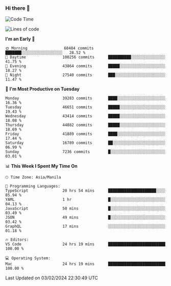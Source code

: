### Hi there 👋

<!--START_SECTION:waka-->
![Code Time](http://img.shields.io/badge/Code%20Time-4%2C830%20hrs%2035%20mins-blue)

![Lines of code](https://img.shields.io/badge/From%20Hello%20World%20I%27ve%20Written-108.7%20million%20lines%20of%20code-blue)

**I'm an Early 🐤** 

```text
🌞 Morning                68484 commits       ███████░░░░░░░░░░░░░░░░░░   28.52 % 
🌆 Daytime                100256 commits      ██████████░░░░░░░░░░░░░░░   41.75 % 
🌃 Evening                43864 commits       █████░░░░░░░░░░░░░░░░░░░░   18.27 % 
🌙 Night                  27540 commits       ███░░░░░░░░░░░░░░░░░░░░░░   11.47 % 
```
📅 **I'm Most Productive on Tuesday** 

```text
Monday                   39283 commits       ████░░░░░░░░░░░░░░░░░░░░░   16.36 % 
Tuesday                  46651 commits       █████░░░░░░░░░░░░░░░░░░░░   19.43 % 
Wednesday                43414 commits       █████░░░░░░░░░░░░░░░░░░░░   18.08 % 
Thursday                 44882 commits       █████░░░░░░░░░░░░░░░░░░░░   18.69 % 
Friday                   41889 commits       ████░░░░░░░░░░░░░░░░░░░░░   17.44 % 
Saturday                 16789 commits       ██░░░░░░░░░░░░░░░░░░░░░░░   06.99 % 
Sunday                   7236 commits        █░░░░░░░░░░░░░░░░░░░░░░░░   03.01 % 
```


📊 **This Week I Spent My Time On** 

```text
🕑︎ Time Zone: Asia/Manila

💬 Programming Languages: 
TypeScript               20 hrs 54 mins      █████████████████████░░░░   85.94 % 
YAML                     1 hr                █░░░░░░░░░░░░░░░░░░░░░░░░   04.13 % 
JavaScript               50 mins             █░░░░░░░░░░░░░░░░░░░░░░░░   03.49 % 
JSON                     49 mins             █░░░░░░░░░░░░░░░░░░░░░░░░   03.42 % 
GraphQL                  17 mins             ░░░░░░░░░░░░░░░░░░░░░░░░░   01.18 % 

🔥 Editors: 
VS Code                  24 hrs 19 mins      █████████████████████████   100.00 % 

💻 Operating System: 
Mac                      24 hrs 19 mins      █████████████████████████   100.00 % 
```


 Last Updated on 03/02/2024 22:30:49 UTC
<!--END_SECTION:waka-->


<!--
**rad182/rad182** is a ✨ _special_ ✨ repository because its `README.md` (this file) appears on your GitHub profile.

Here are some ideas to get you started:

- 🔭 I’m currently working on ...
- 🌱 I’m currently learning ...
- 👯 I’m looking to collaborate on ...
- 🤔 I’m looking for help with ...
- 💬 Ask me about ...
- 📫 How to reach me: ...
- 😄 Pronouns: ...
- ⚡ Fun fact: ...
-->
